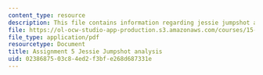 ```yaml
---
content_type: resource
description: This file contains information regarding jessie jumpshot analysis.
file: https://ol-ocw-studio-app-production.s3.amazonaws.com/courses/15-067-competitive-decision-making-and-negotiation-spring-2011/0238687503c84ed2f3bfe268d687331e_MIT15_067S11_assgn05.pdf
file_type: application/pdf
resourcetype: Document
title: Assignment 5 Jessie Jumpshot analysis
uid: 02386875-03c8-4ed2-f3bf-e268d687331e
---
```

